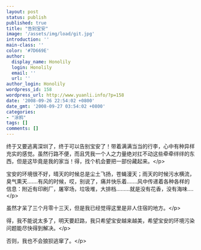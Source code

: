 ```yaml
---
layout: post
status: publish
published: true
title: "告别宝安"
image: '/assets/img/load/git.jpg'
introduction: ''
main-class: ''
color: '#7D669E'
author:
  display_name: Honolily
  login: Honolily
  email: ''
  url: ''
author_login: Honolily
wordpress_id: 158
wordpress_url: http://www.yuanli.info/?p=158
date: '2008-09-26 22:54:02 +0800'
date_gmt: '2008-09-27 03:54:02 +0800'
categories:
- "涂鸦"
tags: []
comments: []
---
```

<p>
终于又要逃离深圳了，终于可以告别宝安了！带着满满当当的行李，心中有种异样充实的感觉。虽然行路不便，而且凭我一个人之力量绝对扛不动这些牵牵绊绊的东西，但是这毕竟是我的家当！得，找个机会要把一部份藏起来。<&#47;p></p>
<p>
宝安的环境很不好，晴天的时候总是尘土飞扬，苍蝇漫天；雨天的时候污水横流，臭气熏天.......有风的时候，哎，别说了，痛并快乐着.......风中传递着各种各样的信息：附近有印刷厂，屠宰场，垃圾堆，大排档.........就是没有花香，没有海味....<&#47;p></p>
<p>虽然才呆了三个月零十三天，但是我已经觉得这里是非人住宿的地方。<&#47;p></p>
<p>得，我不能说太多了，明天要赶路，我只希望宝安越来越美，希望宝安的环境污染问题能尽快得到解决。<&#47;p></p>
<p>否则，我也不会狼狈逃窜了。<&#47;p></p>
